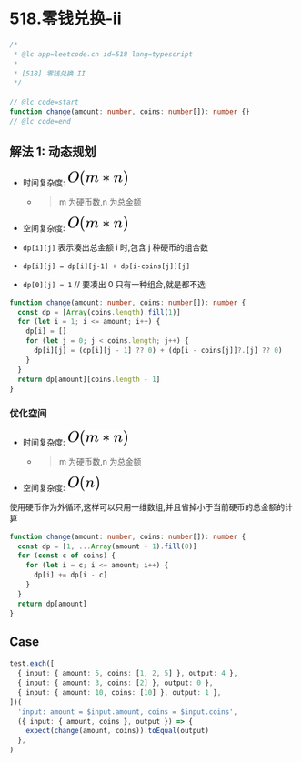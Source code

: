 # 518.零钱兑换-ii

```ts
/*
 * @lc app=leetcode.cn id=518 lang=typescript
 *
 * [518] 零钱兑换 II
 */

// @lc code=start
function change(amount: number, coins: number[]): number {}
// @lc code=end
```

## 解法 1: 动态规划

- 时间复杂度: <!-- $O(m*n)$ --> <img style="transform: translateY(0.1em); background: white;" src="svg/o-m-*-n.svg" alt="O(m*n)">
  - > m 为硬币数,n 为总金额
- 空间复杂度: <!-- $O(m*n)$ --> <img style="transform: translateY(0.1em); background: white;" src="svg/o-m-*-n.svg" alt="O(m*n)">

- `dp[i][j]` 表示凑出总金额 i 时,包含 j 种硬币的组合数
- `dp[i][j] = dp[i][j-1] + dp[i-coins[j]][j]`
- `dp[0][j] = 1` // 要凑出 0 只有一种组合,就是都不选

```ts
function change(amount: number, coins: number[]): number {
  const dp = [Array(coins.length).fill(1)]
  for (let i = 1; i <= amount; i++) {
    dp[i] = []
    for (let j = 0; j < coins.length; j++) {
      dp[i][j] = (dp[i][j - 1] ?? 0) + (dp[i - coins[j]]?.[j] ?? 0)
    }
  }
  return dp[amount][coins.length - 1]
}
```

### 优化空间

- 时间复杂度: <!-- $O(m*n)$ --> <img style="transform: translateY(0.1em); background: white;" src="svg/o-m-*-n.svg" alt="O(m*n)">
  - > m 为硬币数,n 为总金额
- 空间复杂度: <!-- $O(n)$ --> <img style="transform: translateY(0.1em); background: white;" src="svg/o-n.svg" alt="O(n)">

使用硬币作为外循环,这样可以只用一维数组,并且省掉小于当前硬币的总金额的计算

```ts
function change(amount: number, coins: number[]): number {
  const dp = [1, ...Array(amount + 1).fill(0)]
  for (const c of coins) {
    for (let i = c; i <= amount; i++) {
      dp[i] += dp[i - c]
    }
  }
  return dp[amount]
}
```

## Case

```ts
test.each([
  { input: { amount: 5, coins: [1, 2, 5] }, output: 4 },
  { input: { amount: 3, coins: [2] }, output: 0 },
  { input: { amount: 10, coins: [10] }, output: 1 },
])(
  'input: amount = $input.amount, coins = $input.coins',
  ({ input: { amount, coins }, output }) => {
    expect(change(amount, coins)).toEqual(output)
  },
)
```
